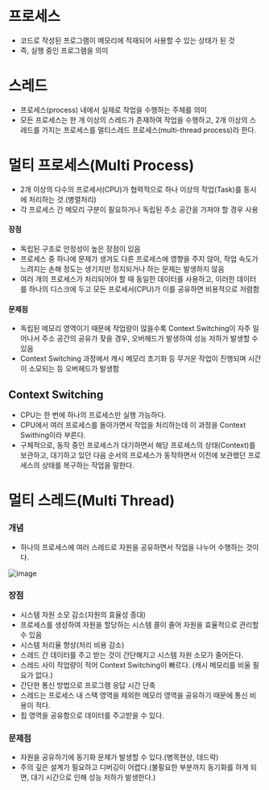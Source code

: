 <h1> 프로세스 </h1>

- 코드로 작성된 프로그램이 메모리에 적재되어 사용할 수 있는 상태가 된 것
- 즉, 실행 중인 프로그램을 의미

<h1> 스레드 </h1>

- 프로세스(process) 내에서 실제로 작업을 수행하는 주체를 의미
- 모든 프로세스는 한 개 이상의 스레드가 존재하여 작업을 수행하고, 2개 이상의 스레드를 가지는 프로세스를 멀티스레드 프로세스(multi-thread process)라 한다.

<h1> 멀티 프로세스(Multi Process) </h1>

- 2개 이상의 다수의 프로세서(CPU)가 협력적으로 하나 이상의 작업(Task)를 동시에 처리하는 것.(병렬처리)
- 각 프로세스 간 메모리 구분이 필요하거나 독립된 주소 공간을 가져야 할 경우 사용

<h4> 장점 </h4>

- 독립된 구조로 안정성이 높은 장점이 있음
- 프로세스 중 하나에 문제가 생겨도 다른 프로세스에 영향을 주지 않아, 작업 속도가 느려지는 손해 정도는 생기지만 정지되거나 하는 문제는 발생하지 않음
- 여러 개의 프로세스가 처리되어야 할 때 동일한 데이터를 사용하고, 이러한 데이터를 하나의 디스크에 두고 모든 프로세서(CPU)가 이를 공유하면 비용적으로 저렴함

<h4> 문제점 </h4>

- 독립된 메모리 영역이기 때문에 작업량이 많을수록 Context Switching이 자주 일어나서 주소 공간의 공유가 잦을 경우, 오버헤드가 발생하여 성능 저하가 발생할 수 있음
- Context Switching 과정에서 캐시 메모리 초기화 등 무거운 작업이 진행되며 시간이 소모되는 등 오버헤드가 발생함

<h2> Context Switching </h2>

- CPU는 한 번에 하나의 프로세스만 실행 가능하다.
- CPU에서 여러 프로세스를 돌아가면서 작업을 처리하는데 이 과정을 Context Swithing이라 부른다.
- 구체적으로, 동작 중인 프로세스가 대기하면서 해당 프로세스의 상태(Context)를 보관하고, 대기하고 있던 다음 순서의 프로세스가 동작하면서 이전에 보관했던 프로세스의 상태를 복구하는 작업을 말한다.

<h1> 멀티 스레드(Multi Thread) </h1>

<h3> 개념 </h3>

- 하나의 프로세스에 여러 스레드로 자원을 공유하면서 작업을 나누어 수행하는 것이다.

![image](https://user-images.githubusercontent.com/62228401/227871725-ec53f99a-e0a9-4a08-aa44-0a9affe307d8.png)

<h3> 장점 </h3>

- 시스템 자원 소모 감소(자원의 효율성 증대)
- 프로세스를 생성하여 자원을 할당하는 시스템 콜이 줄어 자원을 효율적으로 관리할 수 있음
- 시스템 처리율 향상(처리 비용 감소)
- 스레드 간 데이터를 주고 받는 것이 간단해지고 시스템 자원 소모가 줄어든다.
- 스레드 사이 작업량이 적어 Context Switching이 빠르다. (캐시 메모리를 비울 필요가 없다.)
- 간단한 통신 방법으로 프로그램 응답 시간 단축
- 스레드는 프로세스 내 스택 영역을 제외한 메모리 영역을 공유하기 때문에 통신 비용이 적다.
- 힙 영역을 공유함으로 데이터를 주고받을 수 있다.

<h3> 문제점 </h3>

- 자원을 공유하기에 동기화 문제가 발생할 수 있다.(병목현상, 데드락)
- 주의 깊은 설계가 필요하고 디버깅이 어렵다.(불필요한 부분까지 동기화를 하게 되면, 대기 시간으로 인해 성능 저하가 발생한다.)
